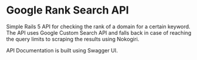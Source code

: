 # Google Rank Search API

Simple Rails 5 API for checking the rank of a domain for a certain keyword. The API uses Google Custom Search API and falls back in case of reaching the query limits to scraping the results using Nokogiri.

API Documentation is built using Swagger UI.
